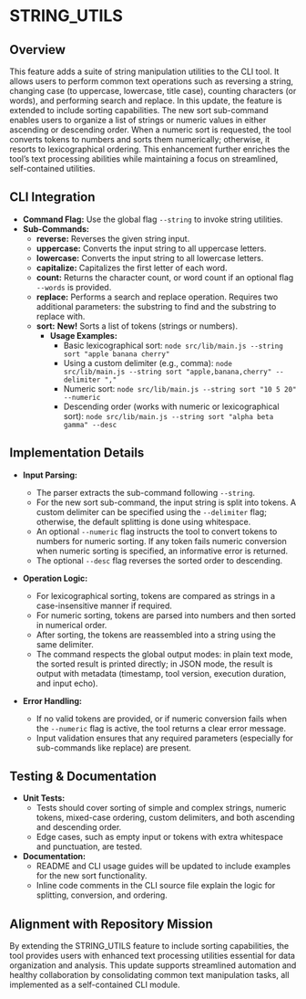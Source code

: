 # STRING_UTILS

## Overview
This feature adds a suite of string manipulation utilities to the CLI tool. It allows users to perform common text operations such as reversing a string, changing case (to uppercase, lowercase, title case), counting characters (or words), and performing search and replace. In this update, the feature is extended to include sorting capabilities. The new sort sub-command enables users to organize a list of strings or numeric values in either ascending or descending order. When a numeric sort is requested, the tool converts tokens to numbers and sorts them numerically; otherwise, it resorts to lexicographical ordering. This enhancement further enriches the tool’s text processing abilities while maintaining a focus on streamlined, self-contained utilities.

## CLI Integration
- **Command Flag:** Use the global flag `--string` to invoke string utilities.
- **Sub-Commands:**
  - **reverse:** Reverses the given string input.
  - **uppercase:** Converts the input string to all uppercase letters.
  - **lowercase:** Converts the input string to all lowercase letters.
  - **capitalize:** Capitalizes the first letter of each word.
  - **count:** Returns the character count, or word count if an optional flag `--words` is provided.
  - **replace:** Performs a search and replace operation. Requires two additional parameters: the substring to find and the substring to replace with.
  - **sort:** **New!** Sorts a list of tokens (strings or numbers). 
    - **Usage Examples:**
      - Basic lexicographical sort: 
        `node src/lib/main.js --string sort "apple banana cherry"`
      - Using a custom delimiter (e.g., comma): 
        `node src/lib/main.js --string sort "apple,banana,cherry" --delimiter ","`
      - Numeric sort: 
        `node src/lib/main.js --string sort "10 5 20" --numeric`
      - Descending order (works with numeric or lexicographical sort): 
        `node src/lib/main.js --string sort "alpha beta gamma" --desc`

## Implementation Details
- **Input Parsing:**
  - The parser extracts the sub-command following `--string`.
  - For the new sort sub-command, the input string is split into tokens. A custom delimiter can be specified using the `--delimiter` flag; otherwise, the default splitting is done using whitespace.
  - An optional `--numeric` flag instructs the tool to convert tokens to numbers for numeric sorting. If any token fails numeric conversion when numeric sorting is specified, an informative error is returned.
  - The optional `--desc` flag reverses the sorted order to descending.

- **Operation Logic:**
  - For lexicographical sorting, tokens are compared as strings in a case-insensitive manner if required.
  - For numeric sorting, tokens are parsed into numbers and then sorted in numerical order.
  - After sorting, the tokens are reassembled into a string using the same delimiter.
  - The command respects the global output modes: in plain text mode, the sorted result is printed directly; in JSON mode, the result is output with metadata (timestamp, tool version, execution duration, and input echo).

- **Error Handling:**
  - If no valid tokens are provided, or if numeric conversion fails when the `--numeric` flag is active, the tool returns a clear error message.
  - Input validation ensures that any required parameters (especially for sub-commands like replace) are present.

## Testing & Documentation
- **Unit Tests:**
  - Tests should cover sorting of simple and complex strings, numeric tokens, mixed-case ordering, custom delimiters, and both ascending and descending order.
  - Edge cases, such as empty input or tokens with extra whitespace and punctuation, are tested.
- **Documentation:**
  - README and CLI usage guides will be updated to include examples for the new sort functionality.
  - Inline code comments in the CLI source file explain the logic for splitting, conversion, and ordering.

## Alignment with Repository Mission
By extending the STRING_UTILS feature to include sorting capabilities, the tool provides users with enhanced text processing utilities essential for data organization and analysis. This update supports streamlined automation and healthy collaboration by consolidating common text manipulation tasks, all implemented as a self-contained CLI module.